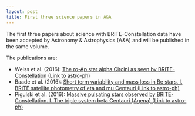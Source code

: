 ```yaml
---
layout: post
title: First three science papers in A&A
---
```


The first three papers about science with BRITE-Constellation data have been accepted by Astronomy & Astrophysics (A&A) and will be published in the same volume.

The publications are:

- Weiss et al. (2016): [The ro-Ap star alpha Circini as seen by BRITE-Constellation (Link to astro-ph)](https://arxiv.org/abs/1601.04833)
- Baade et al. (2016): [Short term variability and mass loss in Be stars. I. BRITE satellite photometry of eta and mu Centauri (Link to astro-ph)](https://arxiv.org/abs/1602.01744)
- Pigulski et al. (2016): [Massive pulsating stars observed by BRITE-Constellation. I. The triple system beta Centauri (Agena) (Link to astro-ph)](https://arxiv.org/abs/1602.02806)